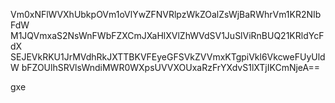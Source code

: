 Vm0xNFlWVXhUbkpOVm1oVlYwZFNVRlpzWkZOalZsWjBaRWhrVm1KR2NIbFdW
M1JQVmxaS2NsWnFWbFZXCmJXaHlXVlZhWVdSV1JuSlViRnBUQ21KRldYcFdX
SEJEVkRKU1JrMVdhRkJXTTBKVFEyeGFSVkZVVmxKTgpiVkl6VkcweFUyUldW
bFZOUlhSRVlsWndiMWR0WXpsUVVXOUxaRzFrYXdvS1lXTjIKCmNjeA==

gxe
